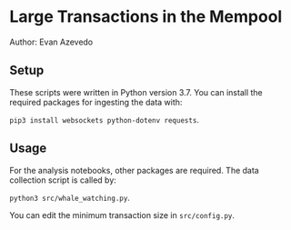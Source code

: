 # Large Transactions in the Mempool
Author: Evan Azevedo

## Setup
These scripts were written in Python version 3.7. You can install the required packages for ingesting the data with:  

```pip3 install websockets python-dotenv requests```.   

## Usage
For the analysis notebooks, other packages are required. The data collection script is called by:  

```python3 src/whale_watching.py```.   

You can edit the minimum transaction size in `src/config.py`.